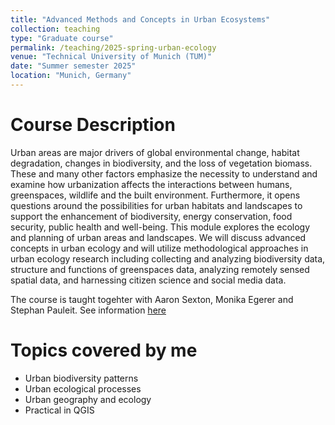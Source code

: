 ```yaml
---
title: "Advanced Methods and Concepts in Urban Ecosystems"
collection: teaching
type: "Graduate course"
permalink: /teaching/2025-spring-urban-ecology
venue: "Technical University of Munich (TUM)"
date: "Summer semester 2025"
location: "Munich, Germany"
---
```


Course Description
======
Urban areas are major drivers of global environmental change, habitat degradation, changes in biodiversity, and the loss of vegetation biomass. These and many other factors emphasize the necessity to understand and examine how urbanization affects the interactions between humans, greenspaces, wildlife and the built environment. Furthermore, it opens questions around the possibilities for urban habitats and landscapes to support the enhancement of biodiversity, energy conservation, food security, public health and well-being. This module explores the ecology and planning of urban areas and landscapes. We will discuss advanced concepts in urban ecology and will utilize methodological approaches in urban ecology research including collecting and analyzing biodiversity data, structure and functions of greenspaces data, analyzing remotely sensed spatial data, and harnessing citizen science and social media data.

The course is taught togehter with Aaron Sexton, Monika Egerer and Stephan Pauleit. See information [here](https://campus.tum.de/tumonline/ee/ui/ca2/app/desktop/#/slc.tm.cp/student/courses/950801327?$scrollTo=toc_overview)

Topics covered by me
======
* Urban biodiversity patterns
* Urban ecological processes
* Urban geography and ecology
* Practical in QGIS

